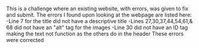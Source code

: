 This is a challenge where an existing website, with errors, was given to fix and submit.
The errors I found upon looking at the webpage are listed here:
-Line 7 for the title did not have a descriptive title
-Lines 27,30,37,44,54,61,& 68 did not have an "alt" tag for the images
-Line 30 did not have an ID tag making the text not function as the others do in the header
These errors were corrected

